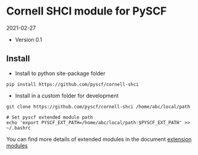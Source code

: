 Cornell SHCI module for PySCF
=============================

2021-02-27

* Version 0.1

Install
-------
* Install to python site-package folder
```
pip install https://github.com/pyscf/cornell-shci
```

* Install in a custom folder for development
```
git clone https://github.com/pyscf/cornell-shci /home/abc/local/path

# Set pyscf extended module path
echo 'export PYSCF_EXT_PATH=/home/abc/local/path:$PYSCF_EXT_PATH' >> ~/.bashrc
```

You can find more details of extended modules in the document
[extension modules](http://pyscf.org/pyscf/install.html#extension-modules)

